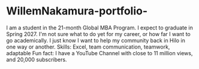 # WillemNakamura-portfolio-
I am a student in the 21-month Global MBA Program. I expect to graduate in Spring 2027.
I'm not sure what to do yet for my career, or how far I want to go academically. I just know I want to help my community back in Hilo in one way or another.
Skills: Excel, team communication, teamwork, adaptable
Fun fact: I have a YouTube Channel with close to 11 million views, and 20,000 subscribers. 
